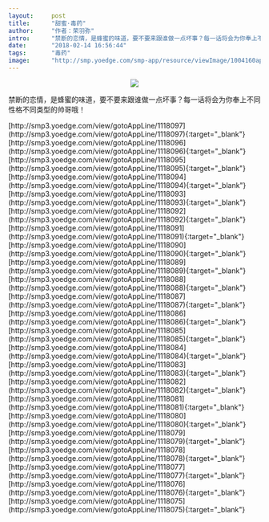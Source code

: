 ```yaml
---
layout:     post
title:      "甜蜜·毒药"
author:     "作者：荣羽弥"
intro:      "禁断的恋情，是蜂蜜的味道，要不要来跟谁做一点坏事？每一话将会为你奉上不同性格不同类型的帅哥哦！"
date:       "2018-02-14 16:56:44"
tags:       "毒药"
image:      "http://smp.yoedge.com/smp-app/resource/viewImage/1004160appline.png"
---
```

<div style="text-align: center">
<p><img src="http://smp.yoedge.com/smp-app/resource/viewImage/1004160appline.png"/></p>
</div>
<p class="post-meta">
<span>禁断的恋情，是蜂蜜的味道，要不要来跟谁做一点坏事？每一话将会为你奉上不同性格不同类型的帅哥哦！</span>
</p>
[http://smp3.yoedge.com/view/gotoAppLine/1118097](http://smp3.yoedge.com/view/gotoAppLine/1118097){:target="_blank"}
[http://smp3.yoedge.com/view/gotoAppLine/1118096](http://smp3.yoedge.com/view/gotoAppLine/1118096){:target="_blank"}
[http://smp3.yoedge.com/view/gotoAppLine/1118095](http://smp3.yoedge.com/view/gotoAppLine/1118095){:target="_blank"}
[http://smp3.yoedge.com/view/gotoAppLine/1118094](http://smp3.yoedge.com/view/gotoAppLine/1118094){:target="_blank"}
[http://smp3.yoedge.com/view/gotoAppLine/1118093](http://smp3.yoedge.com/view/gotoAppLine/1118093){:target="_blank"}
[http://smp3.yoedge.com/view/gotoAppLine/1118092](http://smp3.yoedge.com/view/gotoAppLine/1118092){:target="_blank"}
[http://smp3.yoedge.com/view/gotoAppLine/1118091](http://smp3.yoedge.com/view/gotoAppLine/1118091){:target="_blank"}
[http://smp3.yoedge.com/view/gotoAppLine/1118090](http://smp3.yoedge.com/view/gotoAppLine/1118090){:target="_blank"}
[http://smp3.yoedge.com/view/gotoAppLine/1118089](http://smp3.yoedge.com/view/gotoAppLine/1118089){:target="_blank"}
[http://smp3.yoedge.com/view/gotoAppLine/1118088](http://smp3.yoedge.com/view/gotoAppLine/1118088){:target="_blank"}
[http://smp3.yoedge.com/view/gotoAppLine/1118087](http://smp3.yoedge.com/view/gotoAppLine/1118087){:target="_blank"}
[http://smp3.yoedge.com/view/gotoAppLine/1118086](http://smp3.yoedge.com/view/gotoAppLine/1118086){:target="_blank"}
[http://smp3.yoedge.com/view/gotoAppLine/1118085](http://smp3.yoedge.com/view/gotoAppLine/1118085){:target="_blank"}
[http://smp3.yoedge.com/view/gotoAppLine/1118084](http://smp3.yoedge.com/view/gotoAppLine/1118084){:target="_blank"}
[http://smp3.yoedge.com/view/gotoAppLine/1118083](http://smp3.yoedge.com/view/gotoAppLine/1118083){:target="_blank"}
[http://smp3.yoedge.com/view/gotoAppLine/1118082](http://smp3.yoedge.com/view/gotoAppLine/1118082){:target="_blank"}
[http://smp3.yoedge.com/view/gotoAppLine/1118081](http://smp3.yoedge.com/view/gotoAppLine/1118081){:target="_blank"}
[http://smp3.yoedge.com/view/gotoAppLine/1118080](http://smp3.yoedge.com/view/gotoAppLine/1118080){:target="_blank"}
[http://smp3.yoedge.com/view/gotoAppLine/1118079](http://smp3.yoedge.com/view/gotoAppLine/1118079){:target="_blank"}
[http://smp3.yoedge.com/view/gotoAppLine/1118078](http://smp3.yoedge.com/view/gotoAppLine/1118078){:target="_blank"}
[http://smp3.yoedge.com/view/gotoAppLine/1118077](http://smp3.yoedge.com/view/gotoAppLine/1118077){:target="_blank"}
[http://smp3.yoedge.com/view/gotoAppLine/1118076](http://smp3.yoedge.com/view/gotoAppLine/1118076){:target="_blank"}
[http://smp3.yoedge.com/view/gotoAppLine/1118075](http://smp3.yoedge.com/view/gotoAppLine/1118075){:target="_blank"}


